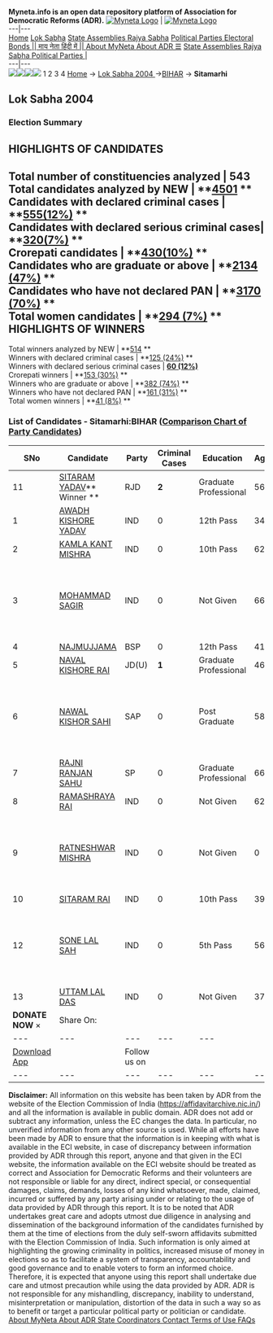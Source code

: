 **Myneta.info is an open data repository platform of Association for Democratic Reforms (ADR).**
[![Myneta Logo](https://www.myneta.info/lib/img/myneta-logo.png)](https://www.myneta.info/) | [![Myneta Logo](https://www.myneta.info/lib/img/adr-logo.png)](https://adrindia.org)  
---|---  
[Home](https://www.myneta.info/) [Lok Sabha](https://www.myneta.info/#ls "Lok Sabha") [ State Assemblies ](https://www.myneta.info/#sa "State Assemblies") [Rajya Sabha](https://www.myneta.info/#rs "Rajya Sabha") [Political Parties ](https://www.myneta.info/party "Political Parties") [ Electoral Bonds ](https://www.myneta.info/electoral_bonds "Electoral Bonds") [ || माय नेता हिंदी में || ](https://translate.google.co.in/translate?prev=hp&hl=en&js=y&u=www.myneta.info&sl=en&tl=hi&history_state0=) [ About MyNeta ](https://adrindia.org/content/about-myneta) [ About ADR ](https://adrindia.org/about-adr/who-we-are) [☰](javascript:void\(0\))
[ State Assemblies ](https://www.myneta.info/#sa "State Assemblies") [ Rajya Sabha ](https://www.myneta.info/#rs "Rajya Sabha") [ Political Parties ](https://www.myneta.info/party "Political Parties")
|   
---|---  
![](https://www.myneta.info/lib/img/banner/banner-1.png)![](https://www.myneta.info/lib/img/banner/banner-2.png)![](https://www.myneta.info/lib/img/banner/banner-3.png)![](https://www.myneta.info/lib/img/banner/banner-4.png)
1  2  3  4 
[Home](https://www.myneta.info/) → [Lok Sabha 2004 ](https://www.myneta.info/loksabha2004/)→[BIHAR](https://www.myneta.info/loksabha2004/index.php?action=show_constituencies&state_id=4) → **Sitamarhi**
### 
## Lok Sabha 2004 
###  Election Summary 
HIGHLIGHTS OF CANDIDATES  
---  
Total number of constituencies analyzed |  543   
Total candidates analyzed by NEW | **[4501](https://www.myneta.info/loksabha2004/index.php?action=summary&subAction=candidates_analyzed&sort=candidate#summary) **  
Candidates with declared criminal cases | **[555(12%)](https://www.myneta.info/loksabha2004/index.php?action=summary&subAction=crime&sort=candidate#summary) **  
Candidates with declared serious criminal cases| **[320(7%)](https://www.myneta.info/loksabha2004/index.php?action=summary&subAction=serious_crime&sort=candidate#summary) **  
Crorepati candidates | **[430(10%)](https://www.myneta.info/loksabha2004/index.php?action=summary&subAction=crorepati&sort=candidate#summary) **  
Candidates who are graduate or above | **[2134 (47%)](https://www.myneta.info/loksabha2004/index.php?action=summary&subAction=education&sort=candidate#summary) **  
Candidates who have not declared PAN | **[3170 (70%)](https://www.myneta.info/loksabha2004/index.php?action=summary&subAction=without_pan&sort=candidate#summary) **  
Total women candidates | **[294 (7%)](https://www.myneta.info/loksabha2004/index.php?action=summary&subAction=women_candidate&sort=candidate#summary) **  
HIGHLIGHTS OF WINNERS  
---  
Total winners analyzed by NEW | **[514](https://www.myneta.info/loksabha2004/index.php?action=summary&subAction=winner_analyzed&sort=candidate#summary) **  
Winners with declared criminal cases | **[125 (24%)](https://www.myneta.info/loksabha2004/index.php?action=summary&subAction=winner_crime&sort=candidate#summary) **  
Winners with declared serious criminal cases | **[60 (12%)](https://www.myneta.info/loksabha2004/index.php?action=summary&subAction=winner_serious_crime&sort=candidate#summary)**  
Crorepati winners | **[153 (30%)](https://www.myneta.info/loksabha2004/index.php?action=summary&subAction=winner_crorepati&sort=candidate#summary) **  
Winners who are graduate or above | **[382 (74%)](https://www.myneta.info/loksabha2004/index.php?action=summary&subAction=winner_education&sort=candidate#summary) **  
Winners who have not declared PAN | **[161 (31%)](https://www.myneta.info/loksabha2004/index.php?action=summary&subAction=winner_without_pan&sort=candidate#summary) **  
Total women winners | **[41 (8%)](https://www.myneta.info/loksabha2004/index.php?action=summary&subAction=winner_women&sort=candidate#summary) **  
### List of Candidates - Sitamarhi:BIHAR ([Comparison Chart of Party Candidates](https://www.myneta.info/loksabha2004/comparisonchart.php?constituency_id=70))
SNo | Candidate| Party| Criminal Cases| Education| Age| Total Assets| Liabilities  
---|---|---|---|---|---|---|---  
11  | [SITARAM YADAV](https://www.myneta.info/loksabha2004/candidate.php?candidate_id=846)** Winner ** | RJD | **2** | Graduate Professional| 56 | Rs 48,05,008 ~ 48 Lacs+ | Rs 4,04,410 ~ 4 Lacs+  
1  | [AWADH KISHORE YADAV](https://www.myneta.info/loksabha2004/candidate.php?candidate_id=854) | IND | 0 | 12th Pass| 34 | Rs 4,17,000 ~ 4 Lacs+ | Rs 25,000 ~ 25 Thou+  
2  | [KAMLA KANT MISHRA](https://www.myneta.info/loksabha2004/candidate.php?candidate_id=856) | IND | 0 | 10th Pass| 62 | Rs 2,50,000 ~ 2 Lacs+ | Rs 0 ~   
3  | [MOHAMMAD SAGIR](https://www.myneta.info/loksabha2004/candidate.php?candidate_id=853) | IND | 0 | Not Given| 66 | ![](https://myneta.info/image_v2.php?myneta_folder=loksabha2004&candidate_id=853&col=ta) | ![](https://myneta.info/image_v2.php?myneta_folder=loksabha2004&candidate_id=853&col=lia)  
4  | [NAJMUJJAMA](https://www.myneta.info/loksabha2004/candidate.php?candidate_id=850) | BSP | 0 | 12th Pass| 41 | Rs 10,000 ~ 10 Thou+ | Rs 0 ~   
5  | [NAVAL KISHORE RAI](https://www.myneta.info/loksabha2004/candidate.php?candidate_id=847) | JD(U) | **1** | Graduate Professional| 46 | Rs 60,55,791 ~ 60 Lacs+ | Rs 11,66,462 ~ 11 Lacs+  
6  | [NAWAL KISHOR SAHI](https://www.myneta.info/loksabha2004/candidate.php?candidate_id=849) | SAP | 0 | Post Graduate| 58 | ![](https://myneta.info/image_v2.php?myneta_folder=loksabha2004&candidate_id=849&col=ta) | ![](https://myneta.info/image_v2.php?myneta_folder=loksabha2004&candidate_id=849&col=lia)  
7  | [RAJNI RANJAN SAHU](https://www.myneta.info/loksabha2004/candidate.php?candidate_id=848) | SP | 0 | Graduate Professional| 66 | Rs 3,09,41,700 ~ 3 Crore+ | Rs 4,60,000 ~ 4 Lacs+  
8  | [RAMASHRAYA RAI](https://www.myneta.info/loksabha2004/candidate.php?candidate_id=855) | IND | 0 | Not Given| 62 | Rs 4,99,782 ~ 4 Lacs+ | Rs 0 ~   
9  | [RATNESHWAR MISHRA](https://www.myneta.info/loksabha2004/candidate.php?candidate_id=858) | IND | 0 | Not Given| 0 | ![](https://myneta.info/image_v2.php?myneta_folder=loksabha2004&candidate_id=858&col=ta) | ![](https://myneta.info/image_v2.php?myneta_folder=loksabha2004&candidate_id=858&col=lia)  
10  | [SITARAM RAI](https://www.myneta.info/loksabha2004/candidate.php?candidate_id=851) | IND | 0 | 10th Pass| 39 | Rs 70,000 ~ 70 Thou+ | Rs 32,000 ~ 32 Thou+  
12  | [SONE LAL SAH](https://www.myneta.info/loksabha2004/candidate.php?candidate_id=852) | IND | 0 | 5th Pass| 56 | ![](https://myneta.info/image_v2.php?myneta_folder=loksabha2004&candidate_id=852&col=ta) | ![](https://myneta.info/image_v2.php?myneta_folder=loksabha2004&candidate_id=852&col=lia)  
13  | [UTTAM LAL DAS](https://www.myneta.info/loksabha2004/candidate.php?candidate_id=857) | IND | 0 | Not Given| 37 | Rs 2,000 ~ 2 Thou+ | Rs 7,500 ~ 7 Thou+  
|  **DONATE NOW** × |  Share On:  | [](https://api.whatsapp.com/send?text=https%3A%2F%2Fmyneta.info%2Fpunjab2022%2Findex.php%3Faction%3Dshow_constituencies%26state_id%3D19) | [](https://www.facebook.com/sharer/sharer.php?u=https%3A%2F%2Fmyneta.info%2Fpunjab2022%2Findex.php%3Faction%3Dshow_constituencies%26state_id%3D19) | [](https://twitter.com/share?url=https%3A%2F%2Fmyneta.info%2Fpunjab2022%2Findex.php%3Faction%3Dshow_constituencies%26state_id%3D19)  
---|---|---|---|---  
| [ Download App ](https://play.google.com/store/apps/details?id=com.webrosoft.myneta1&pcampaignid=pcampaignidMKT-Other-global-all-co-prtnr-py-PartBadge-Mar2515-1) | [](https://play.google.com/store/apps/details?id=com.webrosoft.myneta1&pcampaignid=pcampaignidMKT-Other-global-all-co-prtnr-py-PartBadge-Mar2515-1) |  Follow us on  | [](https://www.facebook.com/adrindia.org/) | [](https://twitter.com/adrspeaks) | [](https://groups.google.com/g/national-election-watch?hl=en&pli=1) | [](https://www.instagram.com/adrspeaks/) | [](https://www.youtube.com/user/adrspeaks) | [](https://sharechat.com/profile/adrspeaks)  
---|---|---|---|---|---|---|---|---  
**Disclaimer:** All information on this website has been taken by ADR from the website of the Election Commission of India (https://affidavitarchive.nic.in/) and all the information is available in public domain. ADR does not add or subtract any information, unless the EC changes the data. In particular, no unverified information from any other source is used. While all efforts have been made by ADR to ensure that the information is in keeping with what is available in the ECI website, in case of discrepancy between information provided by ADR through this report, anyone and that given in the ECI website, the information available on the ECI website should be treated as correct and Association for Democratic Reforms and their volunteers are not responsible or liable for any direct, indirect special, or consequential damages, claims, demands, losses of any kind whatsoever, made, claimed, incurred or suffered by any party arising under or relating to the usage of data provided by ADR through this report. It is to be noted that ADR undertakes great care and adopts utmost due diligence in analysing and dissemination of the background information of the candidates furnished by them at the time of elections from the duly self-sworn affidavits submitted with the Election Commission of India. Such information is only aimed at highlighting the growing criminality in politics, increased misuse of money in elections so as to facilitate a system of transparency, accountability and good governance and to enable voters to form an informed choice. Therefore, it is expected that anyone using this report shall undertake due care and utmost precaution while using the data provided by ADR. ADR is not responsible for any mishandling, discrepancy, inability to understand, misinterpretation or manipulation, distortion of the data in such a way so as to benefit or target a particular political party or politician or candidate. 
[ About MyNeta ](https://adrindia.org/content/about-myneta) [ About ADR ](https://adrindia.org/about-adr/who-we-are) [ State Coordinators ](https://adrindia.org/about-adr/state-coordinators) [ Contact ](https://adrindia.org/contact-us) [ Terms of Use ](https://adrindia.org/content/adr-terms-use) [ FAQs ](https://adrindia.org/content/faqs)
